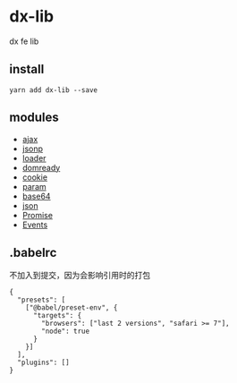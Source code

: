 # dx-lib

dx fe lib

## install

```
yarn add dx-lib --save
```

## modules

* [ajax](doc/ajax.md)
* [jsonp](doc/jsonp.md)
* [loader](doc/loader.md)
* [domready](doc/domready.md)
* [cookie](doc/cookie.md)
* [param](doc/param.md)
* [base64](doc/base64.md)
* [json](doc/json.md)
* [Promise](doc/Promise.md)
* [Events](doc/Events.md)

## .babelrc

不加入到提交，因为会影响引用时的打包

```
{
  "presets": [
    ["@babel/preset-env", {
      "targets": {
        "browsers": ["last 2 versions", "safari >= 7"],
        "node": true
      }
    }]
  ],
  "plugins": []
}
```